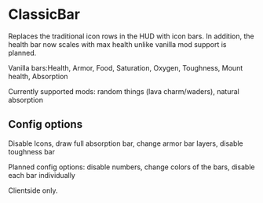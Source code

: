 # ClassicBar
Replaces the traditional icon rows in the HUD with icon bars.  In addition, the health bar now scales with max health unlike vanilla
mod support is planned.

Vanilla bars:Health, Armor, Food, Saturation, Oxygen, Toughness, Mount health, Absorption

Currently supported mods: random things (lava charm/waders), natural absorption

## Config options

Disable Icons, draw full absorption bar, change armor bar layers, disable toughness bar

Planned config options: disable numbers, change colors of the bars, disable each bar individually

Clientside only.
